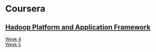 # Coursera

## [Hadoop Platform and Application Framework](https://www.coursera.org/learn/hadoop/home/welcome)
  [Week 4](https://github.com/ricaelum42/Coursera/tree/master/Hadoop%20Platform%20and%20Application%20Framework/Week%204)   
  [Week 5](https://github.com/ricaelum42/Coursera/tree/master/Hadoop%20Platform%20and%20Application%20Framework/Week%205)
